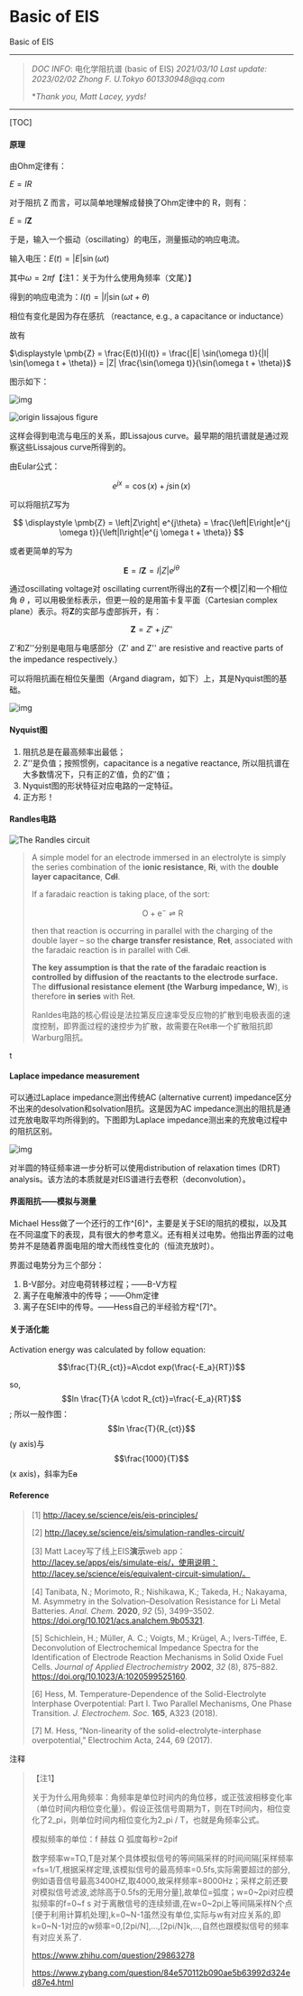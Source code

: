 # Basic of EIS

Basic of EIS

***

> _DOC INFO_: 电化学阻抗谱 (basic of EIS) _2021/03/10_ _Last update: 2023/02/02_ _Zhong F. U.Tokyo_ _601330948@qq.com_
>
> \*_Thank you, Matt Lacey, yyds!_

***

\[TOC]

#### 原理

由Ohm定律有：

$E=IR$

对于阻抗 Z 而言，可以简单地理解成替换了Ohm定律中的 R，则有：

$E=I\displaystyle \pmb{Z}$

于是，输入一个振动（oscillating）的电压，测量振动的响应电流。

输入电压：$E(t) = \left|E\right|\sin(\omega t)$

其中$\omega=2\pi f$【注1：关于为什么使用角频率（文尾）】

得到的响应电流为：$I(t) = \left|I\right|\sin(\omega t + \theta)$

相位有变化是因为存在感抗 （reactance, e.g., a capacitance or inductance）

故有

$\displaystyle \pmb{Z} = \frac{E(t)}{I(t)} = \frac{|E| \sin(\omega t)}{|I| \sin(\omega t + \theta)} = |Z| \frac{\sin(\omega t)}{\sin(\omega t + \theta)}$

图示如下：

![img](http://lacey.se/img/eis/lissajous.gif)

![origin lissajous figure](https://www.gamry.com/assets/Uploads/origin-lissajous-figure.jpg)

这样会得到电流与电压的关系，即Lissajous curve。最早期的阻抗谱就是通过观察这些Lissajous curve所得到的。

由Eular公式：

$$
e^{jx} = \cos(x) + j \sin(x)
$$

可以将阻抗Z写为

$$
\displaystyle \pmb{Z} = \left|Z\right| e^{j\theta} = \frac{\left|E\right|e^{j \omega t}}{\left|I\right|e^{j \omega t + \theta}}
$$

或者更简单的写为

$$
\displaystyle \pmb{E} = I \pmb{Z} = I\left|Z\right|e^{j \theta}
$$

通过oscillating voltage对 oscillating current所得出的**Z**有一个模|Z|和一个相位角 $\theta$ ，可以用极坐标表示，但更一般的是用笛卡复平面（Cartesian complex plane）表示。将**Z**的实部与虚部拆开，有：

$$
\displaystyle \pmb{Z} = Z' + j Z''
$$

Z'和Z''分别是电阻与电感部分（Z' and Z'' are resistive and reactive parts of the impedance respectively.）

可以将阻抗画在相位矢量图（Argand diagram，如下）上，其是Nyquist图的基础。

![img](http://lacey.se/img/eis/argand.png)

#### Nyquist图

1. 阻抗总是在最高频率出最低；
2. Z''是负值；按照惯例，capacitance is a negative reactance, 所以阻抗谱在大多数情况下，只有正的Z′值，负的Z″值；
3. Nyquist图的形状特征对应电路的一定特征。
4. 正方形！

#### Randles电路

![The Randles circuit](http://lacey.se/img/eis/ec-randles.png)

> A simple model for an electrode immersed in an electrolyte is simply the series combination of the **ionic resistance**, **R**~~**i**~~, with the **double layer capacitance**, **C**~~**dl**~~.
>
> If a faradaic reaction is taking place, of the sort:
>
> $$
> \displaystyle \text{O} + \text{e}^- \rightleftharpoons \text{R}
> $$
>
> then that reaction is occurring in parallel with the charging of the double layer – so the **charge transfer resistance**, **R**~~**ct**~~, associated with the faradaic reaction is in parallel with C~~dl~~.
>
> **The key assumption is that the rate of the faradaic reaction is controlled by diffusion of the reactants to the electrode surface.** The **diffusional resistance element (the Warburg impedance, W**), is therefore **in series** with R~~ct~~.
>
> Ranldes电路的核心假设是法拉第反应速率受反应物的扩散到电极表面的速度控制，即界面过程的速控步为扩散，故需要在R~~ct~~串一个扩散阻抗即Warburg阻抗。

t

#### Laplace impedance measurement

可以通过Laplace impedance测出传统AC (alternative current) impedance区分不出来的desolvation和solvation阻抗。这是因为AC impedance测出的阻抗是通过充放电取平均所得到的。下图即为Laplace impedance测出来的充放电过程中的阻抗区别。

![img](https://pubs.acs.org/na101/home/literatum/publisher/achs/journals/content/ancham/2020/ancham.2020.92.issue-5/acs.analchem.9b05321/20200225/images/large/ac9b05321\_0002.jpeg)

对半圆的特征频率进一步分析可以使用distribution of relaxation times (DRT) analysis。该方法的本质就是对EIS谱进行去卷积（deconvolution）。

#### 界面阻抗——模拟与测量

Michael Hess做了一个还行的工作^\[6]^，主要是关于SEI的阻抗的模拟，以及其在不同温度下的表现，具有很大的参考意义。还有相关过电势。他指出界面的过电势并不是随着界面电阻的增大而线性变化的（恒流充放时）。

界面过电势分为三个部分：

1. B-V部分。对应电荷转移过程；——B-V方程
2. 离子在电解液中的传导；——Ohm定律
3. 离子在SEI中的传导。——Hess自己的半经验方程^\[7]^。

#### 关于活化能

Activation energy was calculated by follow equation:

$$\frac{T}{R_{ct}}=A\cdot exp(\frac{-E_a}{RT})$$

so, $$ln \frac{T}{A \cdot R_{ct}}=\frac{-E_a}{RT}$$; 所以一般作图：$$ln \frac{T}{R_{ct}}$$(y axis)与$$\frac{1000}{T}$$(x axis)，斜率为E~~a~~

#### Reference

> \[1] http://lacey.se/science/eis/eis-principles/
>
> \[2] http://lacey.se/science/eis/simulation-randles-circuit/
>
> \[3] Matt Lacey写了线上EIS**演示**web app：http://lacey.se/apps/eis/simulate-eis/，使用说明：http://lacey.se/science/eis/equivalent-circuit-simulation/。
>
> \[4] Tanibata, N.; Morimoto, R.; Nishikawa, K.; Takeda, H.; Nakayama, M. Asymmetry in the Solvation–Desolvation Resistance for Li Metal Batteries. _Anal. Chem._ **2020**, _92_ (5), 3499–3502. https://doi.org/10.1021/acs.analchem.9b05321.
>
> \[5] Schichlein, H.; Müller, A. C.; Voigts, M.; Krügel, A.; Ivers-Tiffée, E. Deconvolution of Electrochemical Impedance Spectra for the Identification of Electrode Reaction Mechanisms in Solid Oxide Fuel Cells. _Journal of Applied Electrochemistry_ **2002**, _32_ (8), 875–882. https://doi.org/10.1023/A:1020599525160.
>
> \[6] Hess, M. Temperature-Dependence of the Solid-Electrolyte Interphase Overpotential: Part I. Two Parallel Mechanisms, One Phase Transition. _J. Electrochem. Soc._ **165**, A323 (2018).
>
> \[7] M. Hess, “Non-linearity of the solid-electrolyte-interphase overpotential,” Electrochim Acta, 244, 69 (2017).

注释

> 【注1】
>
> 关于为什么用角频率：角频率是单位时间内的角位移，或正弦波相移变化率（单位时间内相位变化量）。假设正弦信号周期为T，则在T时间内，相位变化了2_pi，则单位时间内相位变化为2_pi / T，也就是角频率公式。
>
> 模拟频率的单位：f 赫兹 Ω 弧度每秒=2pif
>
> 数字频率w=TΩ,T是对某个具体模拟信号的等间隔采样的时间间隔\[采样频率=fs=1/T,根据采样定理,该模拟信号的最高频率=0.5fs,实际需要超过的部分,例如语音信号最高3400HZ,取4000,故采样频率=8000Hz；采样之前还要对模拟信号滤波,滤除高于0.5fs的无用分量],故单位=弧度；w=0\~2pi对应模拟频率的f=0\~f s 对于离散信号的连续频谱,在w=0\~2pi上等间隔采样N个点\[便于利用计算机处理],k=0\~N-1虽然没有单位,实际与w有对应关系的,即k=0\~N-1对应的w频率=0,\[2pi/N],...,\[2pi/N]k,...,自然也跟模拟信号的频率有对应关系了.
>
> https://www.zhihu.com/question/29863278
>
> https://www.zybang.com/question/84e570112b090ae5b63992d324ed87e4.html
